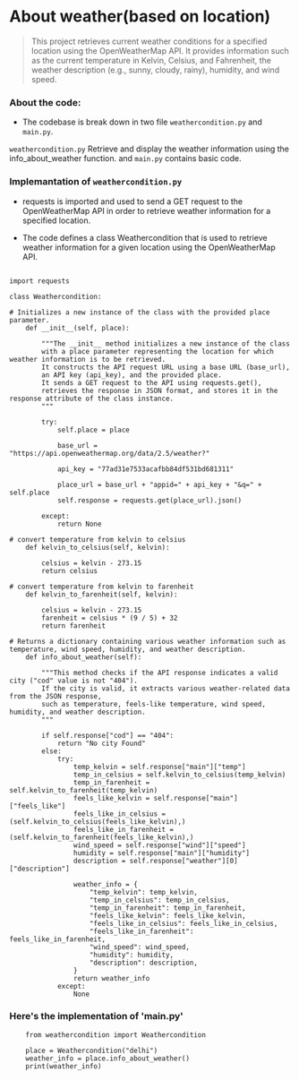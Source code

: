 # About weather(based on location)

> This project retrieves current weather conditions for a specified location using the OpenWeatherMap API. It provides information such as the current temperature in Kelvin, Celsius, and Fahrenheit, the weather description (e.g., sunny, cloudy, rainy), humidity, and wind speed.


### About the code:

- The codebase is break down in two file `weathercondition.py` and `main.py`.

`weathercondition.py` Retrieve and display the weather information using the info_about_weather function.
and `main.py` contains basic code.

### Implemantation of `weathercondition.py`

- requests is imported and used to send a GET request to the OpenWeatherMap API in order to retrieve weather information for a specified location.

- The code defines a class Weathercondition that is used to retrieve weather information for a given location using the OpenWeatherMap API.


```

import requests

class Weathercondition:

# Initializes a new instance of the class with the provided place parameter.
    def __init__(self, place):

        """The __init__ method initializes a new instance of the class
        with a place parameter representing the location for which weather information is to be retrieved.
        It constructs the API request URL using a base URL (base_url),
        an API key (api_key), and the provided place.
        It sends a GET request to the API using requests.get(),
        retrieves the response in JSON format, and stores it in the response attribute of the class instance.
        """

        try:
            self.place = place

            base_url = "https://api.openweathermap.org/data/2.5/weather?"

            api_key = "77ad31e7533acafbb84df531bd681311"

            place_url = base_url + "appid=" + api_key + "&q=" + self.place
            self.response = requests.get(place_url).json()

        except:
            return None

# convert temperature from kelvin to celsius
    def kelvin_to_celsius(self, kelvin):

        celsius = kelvin - 273.15
        return celsius

# convert temperature from kelvin to farenheit
    def kelvin_to_farenheit(self, kelvin):

        celsius = kelvin - 273.15
        farenheit = celsius * (9 / 5) + 32
        return farenheit

# Returns a dictionary containing various weather information such as temperature, wind speed, humidity, and weather description.
    def info_about_weather(self):

        """This method checks if the API response indicates a valid city ("cod" value is not "404").
        If the city is valid, it extracts various weather-related data from the JSON response,
        such as temperature, feels-like temperature, wind speed, humidity, and weather description.
        """

        if self.response["cod"] == "404":
            return "No city Found"
        else:
            try:
                temp_kelvin = self.response["main"]["temp"]
                temp_in_celsius = self.kelvin_to_celsius(temp_kelvin)
                temp_in_farenheit = self.kelvin_to_farenheit(temp_kelvin)
                feels_like_kelvin = self.response["main"]["feels_like"]
                feels_like_in_celsius = (self.kelvin_to_celsius(feels_like_kelvin),)
                feels_like_in_farenheit = (self.kelvin_to_farenheit(feels_like_kelvin),)
                wind_speed = self.response["wind"]["speed"]
                humidity = self.response["main"]["humidity"]
                description = self.response["weather"][0]["description"]

                weather_info = {
                    "temp_kelvin": temp_kelvin,
                    "temp_in_celsius": temp_in_celsius,
                    "temp_in_farenheit": temp_in_farenheit,
                    "feels_like_kelvin": feels_like_kelvin,
                    "feels_like_in_celsius": feels_like_in_celsius,
                    "feels_like_in_farenheit": feels_like_in_farenheit,
                    "wind_speed": wind_speed,
                    "humidity": humidity,
                    "description": description,
                }
                return weather_info
            except:
                None

```
### Here's the implementation of 'main.py'
```
    from weathercondition import Weathercondition

    place = Weathercondition("delhi")
    weather_info = place.info_about_weather()
    print(weather_info)

```